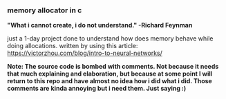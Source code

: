 ### memory allocator in c

**"What i cannot create, i do not understand." -Richard Feynman**

just a 1-day project done to understand how does memory behave while doing allocations.
written by using this article: https://victorzhou.com/blog/intro-to-neural-networks/


__Note: The source code is bombed with comments. Not because it needs that much explaining and elaboration, but because at some point I will return to this repo and have almost no idea how i did what i did. Those comments are kinda annoying but i need them. Just saying :)__


